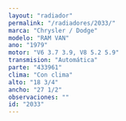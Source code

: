 ```yaml
---
layout: "radiador"
permalink: "/radiadores/2033/"
marca: "Chrysler / Dodge"
modelo: "RAM VAN"
ano: "1979"
motor: "V6 3.7 3.9, V8 5.2 5.9"
transmision: "Automática"
parte: "433961"
clima: "Con clima"
alto: "18 3/4"
ancho: "27 1/2"
observaciones: ""
id: "2033"
---
```


